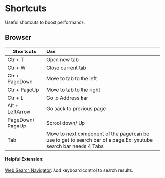# Shortcuts
Useful shortcuts to boost performance.

## Browser
|Shortcuts    | Use   |
|---|:---|
| Ctr + T   | Open new tab   |
| Ctr + W   | Close current tab  |
| Ctr + PageDown   | Move to tab to the left  |
| Ctr + PageUp   | Move to tab to the right  |
| Ctr + L   | Go to Address bar  |
| Alt + LeftArrow   | Go back to previous page  |
| PageDown/ PageUp  | Scrool down/ Up  |
| Tab  | Move to next component of the page(can be use to get to search bar of a page.Ex: youtube search bar needs 4 Tabs |

#### Helpful Extension: 
[Web Search Navigator](https://chrome.google.com/webstore/detail/web-search-navigator/cohamjploocgoejdfanacfgkhjkhdkek): Add keyboard control to search results. 







